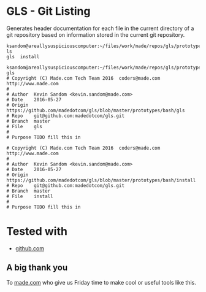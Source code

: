 # GLS - Git Listing

Generates header documentation for each file in the current directory of a git repository based on information stored in the current git repository.

    ksandom@areallysuspiciouscomputer:~/files/work/made/repos/gls/prototypes/bash$ ls
    gls  install

    ksandom@areallysuspiciouscomputer:~/files/work/made/repos/gls/prototypes/bash$ gls
    # Copyright (C) Made.com Tech Team 2016  coders@made.com  http://www.made.com
    #
    # Author  Kevin Sandom <kevin.sandom@made.com>
    # Date    2016-05-27
    # Origin  https://github.com/madedotcom/gls/blob/master/prototypes/bash/gls
    # Repo    git@github.com:madedotcom/gls.git
    # Branch  master
    # File    gls
    #
    # Purpose TODO fill this in

    # Copyright (C) Made.com Tech Team 2016  coders@made.com  http://www.made.com
    #
    # Author  Kevin Sandom <kevin.sandom@made.com>
    # Date    2016-05-27
    # Origin  https://github.com/madedotcom/gls/blob/master/prototypes/bash/install
    # Repo    git@github.com:madedotcom/gls.git
    # Branch  master
    # File    install
    #
    # Purpose TODO fill this in

# Tested with

* [github.com](https://github.com)

## A big thank you

To [made.com](http://www.made.com) who give us Friday time to make cool or useful tools like this.
